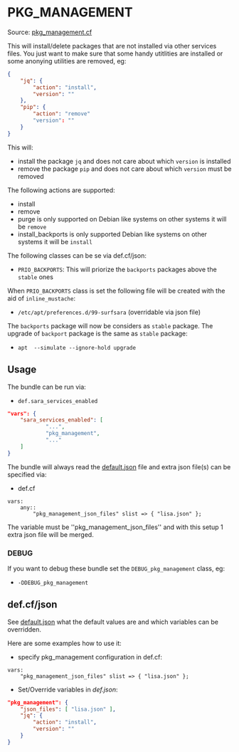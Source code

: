 # PKG_MANAGEMENT

Source: [pkg_management.cf](/services/pkg_management.cf)


This will install/delete packages that are not installed via other services files. You just want to make sure that some handy
utitlities are installed or some anonying utilities are removed, eg:
```json
{
    "jq": {
        "action": "install",
        "version": ""
    },
    "pip": {
        "action": "remove"
        "version": ""
    }
}
```

This will:
  * install the package `jq` and does not care about which `version` is installed
  * remove the package `pip` and does not care about which `version` must be removed

The following actions are supported:
 * install
 * remove
 * purge is only supported on Debian like systems on other systems it will be `remove`
 * install_backports is only supported Debian like systems on other systems it will be `install`


The following classes can be se via def.cf/json:
 * `PRIO_BACKPORTS`: This will priorize the `backports` packages above the `stable` ones

When `PRIO_BACKPORTS` class is set the following file will be created with the aid of
`inline_mustache`:
  * `/etc/apt/preferences.d/99-surfsara` (overridable via json file)

The `backports` package will now be considers as `stable` package. The upgrade of `backport`
package is the same as `stable` package:
 * `apt  --simulate --ignore-hold upgrade`

## Usage

The bundle can be run via:
 * `def.sara_services_enabled`
```json
"vars": {
    "sara_services_enabled": [
            "...",
            "pkg_management",
            "..."
    ]
}
```

The bundle will always read the [default.json](/templates/pkg_management/json/default.json) file
and extra json file(s) can be specified via:
 * def.cf
```
vars:
    any::
        "pkg_management_json_files" slist => { "lisa.json" };
```

The variable must be ''pkg_management_json_files'' and with this setup 1 extra json file will be  merged.

### DEBUG

If you want to debug these bundle set the `DEBUG_pkg_management` class, eg:
 * `-DDEBUG_pkg_management`

##  def.cf/json

See [default.json](/templates/pkg_management/json/default.json) what the default values are and
which variables can be overridden.

Here are some examples how to use it:
 * specify pkg_management configuration in def.cf:
```
vars:
    "pkg_management_json_files" slist => { "lisa.json" };
```

 * Set/Override variables in *def.json*:
```json
"pkg_management": {
    "json_files": [ "lisa.json" ],
    "jq": {
        "action": "install",
        "version": ""
    }
}
```
